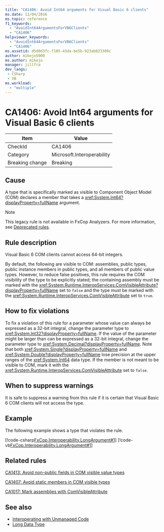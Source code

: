 ```yaml
---
title: "CA1406: Avoid Int64 arguments for Visual Basic 6 clients"
ms.date: 11/04/2016
ms.topic: reference
f1_keywords:
  - "AvoidInt64ArgumentsForVB6Clients"
  - "CA1406"
helpviewer_keywords:
  - "AvoidInt64ArgumentsForVB6Clients"
  - "CA1406"
ms.assetid: d5d0d3fc-f105-43da-be5b-923ab023309c
author: mikejo5000
ms.author: mikejo
manager: jillfra
dev_langs:
 - CSharp
 - VB
ms.workload:
  - "multiple"
---
```

# CA1406: Avoid Int64 arguments for Visual Basic 6 clients

|Item|Value|
|-|-|
|CheckId|CA1406|
|Category|Microsoft.Interoperability|
|Breaking change|Breaking|

## Cause
A type that is specifically marked as visible to Component Object Model (COM) declares a member that takes a <xref:System.Int64?displayProperty=fullName> argument.

> [!NOTE]
> This legacy rule is not available in FxCop Analyzers. For more information, see [Deprecated rules](fxcop-rule-port-status.md#deprecated-rules).

## Rule description
Visual Basic 6 COM clients cannot access 64-bit integers.

By default, the following are visible to COM: assemblies, public types, public instance members in public types, and all members of public value types. However, to reduce false positives, this rule requires the COM visibility of the type to be explicitly stated; the containing assembly must be marked with the <xref:System.Runtime.InteropServices.ComVisibleAttribute?displayProperty=fullName> set to `false` and the type must be marked with the <xref:System.Runtime.InteropServices.ComVisibleAttribute> set to `true`.

## How to fix violations
To fix a violation of this rule for a parameter whose value can always be expressed as a 32-bit integral, change the parameter type to <xref:System.Int32?displayProperty=fullName>. If the value of the parameter might be larger than can be expressed as a 32-bit integral, change the parameter type to <xref:System.Decimal?displayProperty=fullName>. Note that both <xref:System.Single?displayProperty=fullName> and <xref:System.Double?displayProperty=fullName> lose precision at the upper ranges of the <xref:System.Int64> data type. If the member is not meant to be visible to COM, mark it with the <xref:System.Runtime.InteropServices.ComVisibleAttribute> set to `false`.

## When to suppress warnings
It is safe to suppress a warning from this rule if it is certain that Visual Basic 6 COM clients will not access the type.

## Example
The following example shows a type that violates the rule.

[!code-csharp[FxCop.Interoperability.LongArgument#1](../code-quality/codesnippet/CSharp/ca1406-avoid-int64-arguments-for-visual-basic-6-clients_1.cs)]
[!code-vb[FxCop.Interoperability.LongArgument#1](../code-quality/codesnippet/VisualBasic/ca1406-avoid-int64-arguments-for-visual-basic-6-clients_1.vb)]

## Related rules
[CA1413: Avoid non-public fields in COM visible value types](../code-quality/ca1413.md)

[CA1407: Avoid static members in COM visible types](../code-quality/ca1407.md)

[CA1017: Mark assemblies with ComVisibleAttribute](../code-quality/ca1017.md)

## See also

- [Interoperating with Unmanaged Code](/dotnet/framework/interop/index)
- [Long Data Type](/dotnet/visual-basic/language-reference/data-types/long-data-type)
